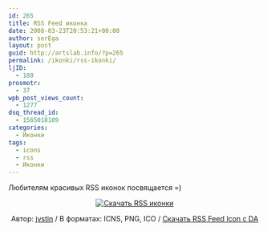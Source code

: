 ```yaml
---
id: 265
title: RSS Feed иконка
date: 2008-03-23T20:53:21+00:00
author: serEga
layout: post
guid: http://artslab.info/?p=265
permalink: /ikonki/rss-ikonki/
ljID:
  - 180
prosmotr:
  - 37
wpb_post_views_count:
  - 1277
dsq_thread_id:
  - 1565018189
categories:
  - Иконки
tags:
  - icons
  - rss
  - Иконки
---
```

Любителям красивых RSS иконок посвящается =)

<p style="text-align: center">
  <a href="http://artslab.info/?p=265"><img src="http://artslab.info/wp-content/uploads/pretty_rss_feed_icon.png" alt="Скачать RSS иконки" border="0" /></a>
</p>

<p style="text-align: center">
  Автор: <a href="http://jvstin.deviantart.com/" target="_blank">jvstin</a> / В форматах: ICNS, PNG, ICO / <a href="http://jvstin.deviantart.com/art/Pretty-RSS-Feed-Icon-79515344" title="скачать rss иконки" target="_blank">Скачать RSS Feed Icon с DA</a>
</p>